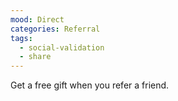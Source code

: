 ```yaml
---
mood: Direct
categories: Referral
tags:
  - social-validation
  - share
---
```

Get a free gift when you refer a friend.